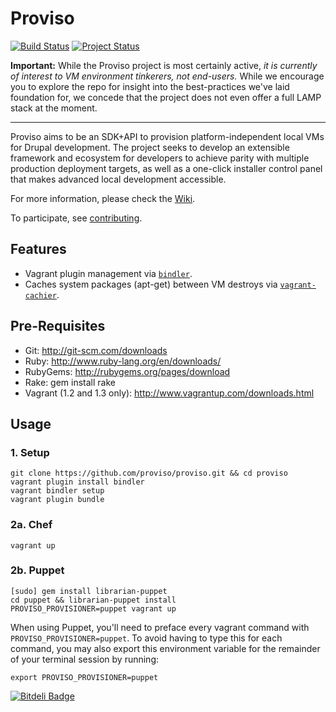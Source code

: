 # Proviso
[![Build Status](https://travis-ci.org/proviso/proviso.png)](https://travis-ci.org/proviso/proviso)
[![Project Status](http://stillmaintained.com/proviso/proviso.png)](http://stillmaintained.com/proviso/proviso)

**Important:** While the Proviso project is most certainly active, *it
is currently of interest to VM environment tinkerers, not end-users.*
While we encourage you to explore the repo for insight into the
best-practices we've laid foundation for, we concede that the project
does not even offer a full LAMP stack at the moment.

--------

Proviso aims to be an SDK+API to provision platform-independent local
VMs for Drupal development. The project seeks to develop an extensible
framework and ecosystem for developers to achieve parity with multiple
production deployment targets, as well as a one-click installer control
panel that makes advanced local development accessible.

For more information, please check the [Wiki](https://github.com/proviso/proviso/wiki).

To participate, see [contributing](https://github.com/proviso/proviso/blob/master/CONTRIBUTING.md).

Features
--------

  * Vagrant plugin management via [`bindler`][bindler].
  * Caches system packages (apt-get) between VM destroys via
    [`vagrant-cachier`][vagrant-cachier].


Pre-Requisites
--------------
- Git: http://git-scm.com/downloads
- Ruby: http://www.ruby-lang.org/en/downloads/
- RubyGems: http://rubygems.org/pages/download
- Rake: gem install rake
- Vagrant (1.2 and 1.3 only): http://www.vagrantup.com/downloads.html

Usage
-----

### 1. Setup

    git clone https://github.com/proviso/proviso.git && cd proviso
    vagrant plugin install bindler
    vagrant bindler setup
    vagrant plugin bundle

### 2a. Chef

    vagrant up

### 2b. Puppet

    [sudo] gem install librarian-puppet
    cd puppet && librarian-puppet install
    PROVISO_PROVISIONER=puppet vagrant up

When using Puppet, you'll need to preface every vagrant command with
`PROVISO_PROVISIONER=puppet`. To avoid having to type this for each
command, you may also export this environment variable for the remainder
of your terminal session by running:

    export PROVISO_PROVISIONER=puppet



<!-- Links -->
   [bindler]:         https://github.com/fgrehm/bindler#readme
   [vagrant-cachier]: https://github.com/fgrehm/vagrant-cachier#readme


[![Bitdeli Badge](https://d2weczhvl823v0.cloudfront.net/proviso/proviso/trend.png)](https://bitdeli.com/free "Bitdeli Badge")


